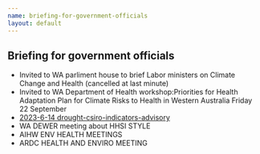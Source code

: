 ```yaml
---
name: briefing-for-government-officials
layout: default
---
```


## Briefing for government officials


- Invited to WA parliment house to brief Labor ministers on Climate Change and Health (cancelled at last minute)
- Invited to WA Department of Health workshop:Priorities for Health Adaptation Plan for Climate Risks to Health in Western Australia Friday 22 September
- [2023-6-14 drought-csiro-indicators-advisory](/Ivan-Hanigan-CV/2023/06/14/drought-csiro-indicators-advisory.html)
- WA DEWER meeting about HHSI STYLE
- AIHW ENV HEALTH MEETINGS
- ARDC HEALTH AND ENVIRO MEETING

